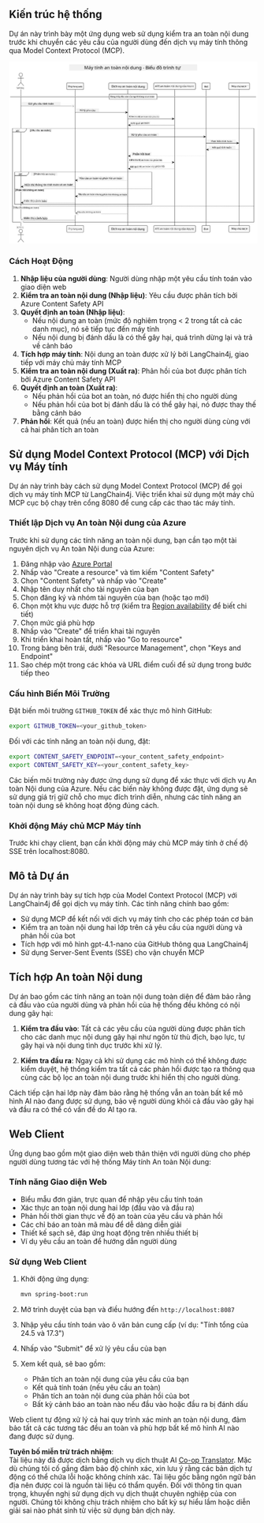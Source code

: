 <!--
CO_OP_TRANSLATOR_METADATA:
{
  "original_hash": "e5ea5e7582f70008ea9bec3b3820f20a",
  "translation_date": "2025-05-17T14:29:11+00:00",
  "source_file": "04-PracticalImplementation/samples/java/containerapp/README.md",
  "language_code": "vi"
}
-->
## Kiến trúc hệ thống

Dự án này trình bày một ứng dụng web sử dụng kiểm tra an toàn nội dung trước khi chuyển các yêu cầu của người dùng đến dịch vụ máy tính thông qua Model Context Protocol (MCP).

![Sơ đồ Kiến trúc Hệ thống](../../../../../../translated_images/plant.84b061907411570c4d69e747b3f5569a0783a9b3e7b81a8e0ffee5a0a459f312.vi.png)

### Cách Hoạt Động

1. **Nhập liệu của người dùng**: Người dùng nhập một yêu cầu tính toán vào giao diện web
2. **Kiểm tra an toàn nội dung (Nhập liệu)**: Yêu cầu được phân tích bởi Azure Content Safety API
3. **Quyết định an toàn (Nhập liệu)**:
   - Nếu nội dung an toàn (mức độ nghiêm trọng < 2 trong tất cả các danh mục), nó sẽ tiếp tục đến máy tính
   - Nếu nội dung bị đánh dấu là có thể gây hại, quá trình dừng lại và trả về cảnh báo
4. **Tích hợp máy tính**: Nội dung an toàn được xử lý bởi LangChain4j, giao tiếp với máy chủ máy tính MCP
5. **Kiểm tra an toàn nội dung (Xuất ra)**: Phản hồi của bot được phân tích bởi Azure Content Safety API
6. **Quyết định an toàn (Xuất ra)**:
   - Nếu phản hồi của bot an toàn, nó được hiển thị cho người dùng
   - Nếu phản hồi của bot bị đánh dấu là có thể gây hại, nó được thay thế bằng cảnh báo
7. **Phản hồi**: Kết quả (nếu an toàn) được hiển thị cho người dùng cùng với cả hai phân tích an toàn

## Sử dụng Model Context Protocol (MCP) với Dịch vụ Máy tính

Dự án này trình bày cách sử dụng Model Context Protocol (MCP) để gọi dịch vụ máy tính MCP từ LangChain4j. Việc triển khai sử dụng một máy chủ MCP cục bộ chạy trên cổng 8080 để cung cấp các thao tác máy tính.

### Thiết lập Dịch vụ An toàn Nội dung của Azure

Trước khi sử dụng các tính năng an toàn nội dung, bạn cần tạo một tài nguyên dịch vụ An toàn Nội dung của Azure:

1. Đăng nhập vào [Azure Portal](https://portal.azure.com)
2. Nhấp vào "Create a resource" và tìm kiếm "Content Safety"
3. Chọn "Content Safety" và nhấp vào "Create"
4. Nhập tên duy nhất cho tài nguyên của bạn
5. Chọn đăng ký và nhóm tài nguyên của bạn (hoặc tạo mới)
6. Chọn một khu vực được hỗ trợ (kiểm tra [Region availability](https://azure.microsoft.com/en-us/global-infrastructure/services/?products=cognitive-services) để biết chi tiết)
7. Chọn mức giá phù hợp
8. Nhấp vào "Create" để triển khai tài nguyên
9. Khi triển khai hoàn tất, nhấp vào "Go to resource"
10. Trong bảng bên trái, dưới "Resource Management", chọn "Keys and Endpoint"
11. Sao chép một trong các khóa và URL điểm cuối để sử dụng trong bước tiếp theo

### Cấu hình Biến Môi Trường

Đặt biến môi trường `GITHUB_TOKEN` để xác thực mô hình GitHub:
```sh
export GITHUB_TOKEN=<your_github_token>
```

Đối với các tính năng an toàn nội dung, đặt:
```sh
export CONTENT_SAFETY_ENDPOINT=<your_content_safety_endpoint>
export CONTENT_SAFETY_KEY=<your_content_safety_key>
```

Các biến môi trường này được ứng dụng sử dụng để xác thực với dịch vụ An toàn Nội dung của Azure. Nếu các biến này không được đặt, ứng dụng sẽ sử dụng giá trị giữ chỗ cho mục đích trình diễn, nhưng các tính năng an toàn nội dung sẽ không hoạt động đúng cách.

### Khởi động Máy chủ MCP Máy tính

Trước khi chạy client, bạn cần khởi động máy chủ MCP máy tính ở chế độ SSE trên localhost:8080.

## Mô tả Dự án

Dự án này trình bày sự tích hợp của Model Context Protocol (MCP) với LangChain4j để gọi dịch vụ máy tính. Các tính năng chính bao gồm:

- Sử dụng MCP để kết nối với dịch vụ máy tính cho các phép toán cơ bản
- Kiểm tra an toàn nội dung hai lớp trên cả yêu cầu của người dùng và phản hồi của bot
- Tích hợp với mô hình gpt-4.1-nano của GitHub thông qua LangChain4j
- Sử dụng Server-Sent Events (SSE) cho vận chuyển MCP

## Tích hợp An toàn Nội dung

Dự án bao gồm các tính năng an toàn nội dung toàn diện để đảm bảo rằng cả đầu vào của người dùng và phản hồi của hệ thống đều không có nội dung gây hại:

1. **Kiểm tra đầu vào**: Tất cả các yêu cầu của người dùng được phân tích cho các danh mục nội dung gây hại như ngôn từ thù địch, bạo lực, tự gây hại và nội dung tình dục trước khi xử lý.

2. **Kiểm tra đầu ra**: Ngay cả khi sử dụng các mô hình có thể không được kiểm duyệt, hệ thống kiểm tra tất cả các phản hồi được tạo ra thông qua cùng các bộ lọc an toàn nội dung trước khi hiển thị cho người dùng.

Cách tiếp cận hai lớp này đảm bảo rằng hệ thống vẫn an toàn bất kể mô hình AI nào đang được sử dụng, bảo vệ người dùng khỏi cả đầu vào gây hại và đầu ra có thể có vấn đề do AI tạo ra.

## Web Client

Ứng dụng bao gồm một giao diện web thân thiện với người dùng cho phép người dùng tương tác với hệ thống Máy tính An toàn Nội dung:

### Tính năng Giao diện Web

- Biểu mẫu đơn giản, trực quan để nhập yêu cầu tính toán
- Xác thực an toàn nội dung hai lớp (đầu vào và đầu ra)
- Phản hồi thời gian thực về độ an toàn của yêu cầu và phản hồi
- Các chỉ báo an toàn mã màu để dễ dàng diễn giải
- Thiết kế sạch sẽ, đáp ứng hoạt động trên nhiều thiết bị
- Ví dụ yêu cầu an toàn để hướng dẫn người dùng

### Sử dụng Web Client

1. Khởi động ứng dụng:
   ```sh
   mvn spring-boot:run
   ```

2. Mở trình duyệt của bạn và điều hướng đến `http://localhost:8087`

3. Nhập yêu cầu tính toán vào ô văn bản cung cấp (ví dụ: "Tính tổng của 24.5 và 17.3")

4. Nhấp vào "Submit" để xử lý yêu cầu của bạn

5. Xem kết quả, sẽ bao gồm:
   - Phân tích an toàn nội dung của yêu cầu của bạn
   - Kết quả tính toán (nếu yêu cầu an toàn)
   - Phân tích an toàn nội dung của phản hồi của bot
   - Bất kỳ cảnh báo an toàn nào nếu đầu vào hoặc đầu ra bị đánh dấu

Web client tự động xử lý cả hai quy trình xác minh an toàn nội dung, đảm bảo tất cả các tương tác đều an toàn và phù hợp bất kể mô hình AI nào đang được sử dụng.

**Tuyên bố miễn trừ trách nhiệm**:  
Tài liệu này đã được dịch bằng dịch vụ dịch thuật AI [Co-op Translator](https://github.com/Azure/co-op-translator). Mặc dù chúng tôi cố gắng đảm bảo độ chính xác, xin lưu ý rằng các bản dịch tự động có thể chứa lỗi hoặc không chính xác. Tài liệu gốc bằng ngôn ngữ bản địa nên được coi là nguồn tài liệu có thẩm quyền. Đối với thông tin quan trọng, khuyến nghị sử dụng dịch vụ dịch thuật chuyên nghiệp của con người. Chúng tôi không chịu trách nhiệm cho bất kỳ sự hiểu lầm hoặc diễn giải sai nào phát sinh từ việc sử dụng bản dịch này.